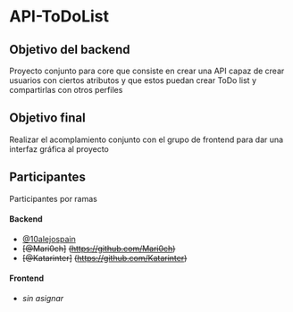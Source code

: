 # API-ToDoList

## Objetivo del backend
Proyecto conjunto para core que consiste en crear una API capaz de crear usuarios con ciertos atributos y que estos puedan crear ToDo list y compartirlas con otros perfiles

## Objetivo final
Realizar el acomplamiento conjunto con el grupo de frontend para dar una interfaz gráfica al proyecto

## Participantes
Participantes por ramas

#### Backend
- [@10alejospain](https://github.com/10alejospain)
- ~~[@Mari0ch]~~ ~~(https://github.com/Mari0ch)~~
- ~~[@Katarinter]~~ ~~(https://github.com/Katarinter)~~

#### Frontend
- *sin asignar*

